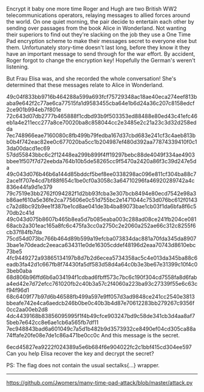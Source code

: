 Encrypt it baby one more time
Roger and Hugh are two British WW2 telecommunications operators, relaying messages to allied forces around the world. On one quiet morning, the pair decide to entertain each other by sending over passages from the book Alice in Wonderland. Not wanting their superiors to find out they're slacking on the job they use a One Time Pad encryption scheme to make their messages secret to everyone else but them. Unfortunately story-time doesn't last long, before they know it they have an important message to send through for the war effort. By accident, Roger forgot to change the encryption key! Hopefully the German's weren't listening.

But Frau Elisa was, and she recorded the whole conversation! She's determined that these messages relate to Alice in Wonderland.

49c04f833bb9716b464288a599a693fcf75729348ac18ae40eca274eef813baba9e642f2c77ae6ca77515fa1d9583455cba64e1b6d24a36c207c8158edcf2ce901b994eb7f801e
72c643d07db2777b465888f1cdbd93b9f503353ed88488e80ed43c41efc46eb1a4e211ecc277a8ce70020ba8c858044cc2e3485e2c21a23c3d32d258edda
7ec748966eae7160080c8fb499b79fedba167d37cbd683e241cf3c4aeb813bb0b4f742eac82ee0c677020ba5cc1b204987ef480d392aa77874339410f0c13da00dacd1ec69
57dd55843bbc6c2f12448ea299b899f4ff19297bebc88de4049f334ae4903bbee1f507f7d72eebda764b10b5de58265cc9f5470a2420a86f3c39d247e5da
49c043d076b46b6a144d85bddcf5bef8ee0338298ac096e811cf304ba88c72ace1f707e4cd7bf88f654c1be0cf0a3058c3a64710296fa46920289742a4c836e44fa9d1e379
79c7519e3bb2762f094282f1d2bb93fcba3e307bcb8494e80ecd7542e98a3b86aef610a5e36fe2ca775606e0c51d755bc2e1471044c753d076bc612f0143c7a2d8bc92b9ee1f387be1cd8ae041de3b4ba89073bae1cb03f1da6bfa8f6c570db2c41d
49c043d075b8607b465b8ea5d7b085eaba003c288ad08ce241fb204ce08168acb2a301eac165a8fc6c475fa3cc0a2750c2e2060a252ae66c312c8255f6cb37f84fb7da
75cd54d073bc766b464d89b599a19efcba073834dac881a70fda345da89073bae1e70deadc2eeaca634311e0de16305cddef48196d2eaa70743d8610ebc73be5
4fc9449272a93865134197b8d7b2d6ecea5734358ac5c4e013da345ba88c6eadb3fa42d1c667fb8f74430fa5df583d58d4a64c0b3e3be67e31399c10f4c03beb0aba
68d806b96ffd6b6a034194f1cdbad6fbff573c7bc6c190f304cd7558fa8d6faba4ed42e7d72efcc761020fb2c40b3a57c2f4060a223ba93c27339f55e6c63cf94f96d1
68c6409f77b97d6b46588fb499a597e9ff057d3ad9848ce241cc2540e3813bbeafe742e4ca6aedcb246b0be0c40b3b4d87e70612283bb279267c9356f0cc2aa00eb2d8
4dc4439168b83856095995f1f4b49cfce903247bd9c58de341cb3d4aa8af75beb7e642cc8e6ae1cb6a565fb7df11
7ec948843bad6a601049c7a5d1b482b9d3573932ce8490ef04cd305ca88a74ffafe20fe08e7de1c86a471be0cc0c
And this message is the secret.

6ecd45827ea9222f024389a5e6b684f6e904022fc2c1bbf415cd304ee597
Can you help Elisa recover the key and decrypt the secret?

PS: The flag does not contain the usual sectalks{...} wrapper.

---

https://github.com/Jwomers/many-time-pad-attack/blob/master/attack.py